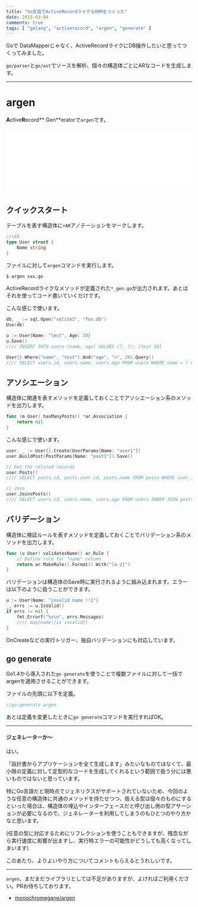 ```yaml
---
title: "Go言語でActiveRecordライクなORMをつくった"
date: 2015-03-04
comments: true
tags: [ "golang", "activerecord", "argen", "generate" ]
---
```


Goで DataMapperじゃなく、ActiveRecordライクにDB操作したいと思ってつくってみました。

`go/parser`と`go/ast`でソースを解析、個々の構造体ごとにARなコードを生成します。

---

# argen

**A**ctive**R**ecord** Gen**eratorで`argen`です。

<iframe src="//hatenablog-parts.com/embed?url=https%3A%2F%2Fgithub.com%2Fmonochromegane%2Fargen" title="monochromegane/argen" class="embed-card embed-webcard" scrolling="no" frameborder="0" style="width: 100%; height: 155px; max-width: 500px; margin: 10px 0px;">&lt;a href="https://github.com/monochromegane/argen"&gt;monochromegane/argen&lt;/a&gt;</iframe>


## クイックスタート

テーブルを表す構造体に`+AR`アノテーションをマークします。

```go
//+AR
type User struct {
	Name string
}
```

ファイルに対して`argen`コマンドを実行します。

```sh
$ argen xxx.go
```

ActiveRecordライクなメソッドが定義された`*_gen.go`が出力されます。あとはそれを使ってコード書いていくだけです。

こんな感じで使います。

```go
db, _ := sql.Open("sqlite3", "foo.db")
Use(db)

u := User{Name: "test", Age: 20}
u.Save()
//// INSERT INTO users (name, age) VALUES (?, ?); [test 20]

User{}.Where("name", "test").And("age", ">", 20).Query()
//// SELECT users.id, users.name, users.age FROM users WHERE name = ? AND age > ?; [test 20]
```


## アソシエーション

構造体に関連を表すメソッドを定義しておくことでアソシエーション系のメソッドを出力します。

```go
func (m User) hasManyPosts() *ar.Association {
	return nil
}
```

こんな感じで使います。

```go
user, _ := User{}.Create(UserParams{Name: "user1"})
user.BuildPost(PostParams{Name: "post1"}).Save()

// Get the related records
user.Posts()
//// SELECT posts.id, posts.user_id, posts.name FROM posts WHERE user_id = ?; [1]

// Join
user.JoinsPosts()
//// SELECT users.id, users.name, users.age FROM users INNER JOIN posts ON posts.user_id = users.id;

```


## バリデーション

構造体に検証ルールを表すメソッドを定義しておくことでバリデーション系のメソッドを出力します。

```go
func (u User) validatesName() ar.Rule {
	// Define rule for "name" column
	return ar.MakeRule().Format().With("[a-z]")
}
```

バリデーションは構造体のSave時に実行されるように組み込まれます。エラーは以下のように扱うことができます。

```go
u := User{Name: "invalid name !!1"}
_, errs := u.IsValid()
if errs != nil {
	fmt.Errorf("%v\n", errs.Messages)
	//// map[name:[is invalid]]
}
```

OnCreateなどの実行トリガー、独自バリデーションにも対応しています。


## go generate

Go1.4から導入された`go generate`を使うことで複数ファイルに対して一括でargenを適用させることができます。

ファイルの先頭に以下を定義。

```go
//go:generate argen
```

あとは定義を変更したときに`go generate`コマンドを実行すればOK。

---

#### ジェネレーターか〜

はい。

「設計書からアプリケーションを全て生成します」みたいなものではなくて、最小限の定義に対して定型的なコードを生成してくれるという範囲で扱う分には悪いものではないと思っています。

特にGo言語だと現時点でジェネリクスがサポートされていないため、今回のような任意の構造体に共通のメソッドを持たせつつ、扱える型は個々のものにするといった場合は、構造体の埋込やインターフェースだと呼び出し側の型アサーションが必要になるので、ジェネレーターを利用してしまうのもひとつのやり方かなと思います。

(任意の型に対応するためにリフレクションを使うこともできますが、残念ながら実行速度に影響が出ますし、実行時エラーの可能性がどうしても高くなってしまいます)

このあたり、よりよいやり方についてコメントもらえるとうれしいです。

---

`argen`、まだまだライブラリとしては不足がありますが、よければご利用ください。PRお待ちしております。

- [monochromegane/argen](https://github.com/monochromegane/argen)
